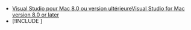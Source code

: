 * [<span data-ttu-id="904de-101">Visual Studio pour Mac 8.0 ou version ultérieure</span><span class="sxs-lookup"><span data-stu-id="904de-101">Visual Studio for Mac version 8.0 or later</span></span>](https://visualstudio.microsoft.com/vs/mac/)
* [!INCLUDE [](~/includes/3.0-SDK.md)]
